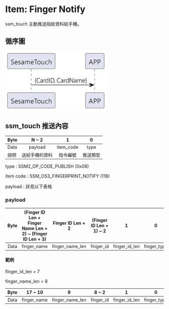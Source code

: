 # Item: Finger Notify

ssm_touch 主動推送指紋資料給手機。

## 循序圖

<p align="left" >
  <img src="../src/finger_notify/finger_notify.png" alt="" title="">
</p>

## ssm_touch 推送內容

| Byte |  N ~ 2  |     1     |  0   |
|------|:-------:|:---------:|:----:|
| Data | payload | item_code | type |
| 說明   | 送給手機的資料 |   指令編號    | 推送類型 |

type : SSM2_OP_CODE_PUBLISH (0x08)

item code : SSM_OS3_FINGERPRINT_NOTIFY (118)

payload : 詳見以下表格

### payload

| Byte | (Finger ID Len + Finger Name Len + 2)  ~ (Finger ID Len + 3) | Finger ID Len + 2 | (Finger ID Len + 1) ~ 2 |       1       |      0      |
|:----:|:------------------------------------------------------------:|:-----------------:|:-----------------------:|:-------------:|:-----------:|
| Data |                         finger_name                          |  finger_name_len  |        finger_id        | finger_id_len | finger_type |

#### 範例

finger_id_len = 7

finger_name_len = 8

| Byte |   17 ~ 10   |        9        |   8 ~ 2   |       1       |      0      |
|:----:|:-----------:|:---------------:|:---------:|:-------------:|:-----------:|
| Data | finger_name | finger_name_len | finger_id | finger_id_len | finger_type |

